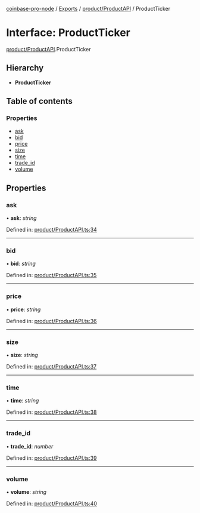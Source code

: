 [coinbase-pro-node](../../README.md) / [Exports](../../modules.md) / [product/ProductAPI](../../modules/product_productapi.md) / ProductTicker

# Interface: ProductTicker

[product/ProductAPI](../../modules/product_productapi.md).ProductTicker

## Hierarchy

- **ProductTicker**

## Table of contents

### Properties

- [ask](productapi.productticker.md#ask)
- [bid](productapi.productticker.md#bid)
- [price](productapi.productticker.md#price)
- [size](productapi.productticker.md#size)
- [time](productapi.productticker.md#time)
- [trade_id](productapi.productticker.md#trade_id)
- [volume](productapi.productticker.md#volume)

## Properties

### ask

• **ask**: _string_

Defined in: [product/ProductAPI.ts:34](https://github.com/bennycode/coinbase-pro-node/blob/bf1bcdd/src/product/ProductAPI.ts#L34)

---

### bid

• **bid**: _string_

Defined in: [product/ProductAPI.ts:35](https://github.com/bennycode/coinbase-pro-node/blob/bf1bcdd/src/product/ProductAPI.ts#L35)

---

### price

• **price**: _string_

Defined in: [product/ProductAPI.ts:36](https://github.com/bennycode/coinbase-pro-node/blob/bf1bcdd/src/product/ProductAPI.ts#L36)

---

### size

• **size**: _string_

Defined in: [product/ProductAPI.ts:37](https://github.com/bennycode/coinbase-pro-node/blob/bf1bcdd/src/product/ProductAPI.ts#L37)

---

### time

• **time**: _string_

Defined in: [product/ProductAPI.ts:38](https://github.com/bennycode/coinbase-pro-node/blob/bf1bcdd/src/product/ProductAPI.ts#L38)

---

### trade_id

• **trade_id**: _number_

Defined in: [product/ProductAPI.ts:39](https://github.com/bennycode/coinbase-pro-node/blob/bf1bcdd/src/product/ProductAPI.ts#L39)

---

### volume

• **volume**: _string_

Defined in: [product/ProductAPI.ts:40](https://github.com/bennycode/coinbase-pro-node/blob/bf1bcdd/src/product/ProductAPI.ts#L40)
